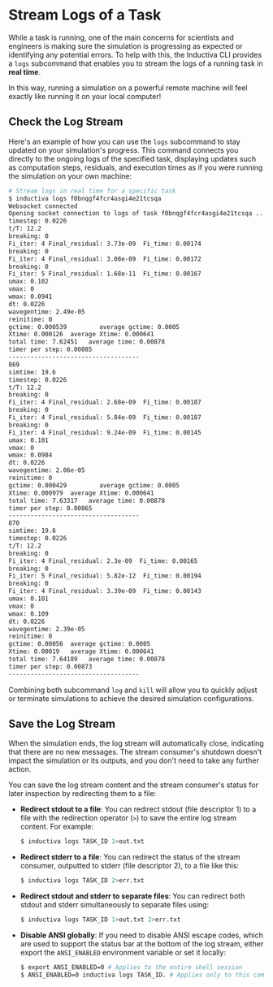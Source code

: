 # Stream Logs of a Task

While a task is running, one of the main concerns for scientists and engineers is
making sure the simulation is progressing as expected or identifying any potential 
errors. To help with this, the Inductiva CLI provides a `logs` subcommand that enables
you to stream the logs of a running task in **real time**.

In this way, running a simulation on a powerful remote machine will feel exactly 
like running it on your local computer!

## Check the Log Stream

Here's an example of how you can use the `logs` subcommand to stay updated on your simulation's 
progress. This command connects you directly to the ongoing logs of the specified 
task, displaying updates such as computation steps, residuals, and execution times as 
if you were running the simulation on your own machine:

```bash
# Stream logs in real time for a specific task
$ inductiva logs f0bnqgf4fcr4asgi4e21tcsqa
Websocket connected
Opening socket connection to logs of task f0bnqgf4fcr4asgi4e21tcsqa ...
timestep: 0.0226
t/T: 12.2
breaking: 0
Fi_iter: 4 Final_residual: 3.73e-09  Fi_time: 0.00174
breaking: 0
Fi_iter: 4 Final_residual: 3.08e-09  Fi_time: 0.00172
breaking: 0
Fi_iter: 5 Final_residual: 1.68e-11  Fi_time: 0.00167
umax: 0.102
vmax: 0
wmax: 0.0941
dt: 0.0226
wavegentime: 2.49e-05
reinitime: 0
gctime: 0.000539         average gctime: 0.0005
Xtime: 0.000126  average Xtime: 0.000641
total time: 7.62451   average time: 0.00878
timer per step: 0.00885
------------------------------------
869
simtime: 19.6
timestep: 0.0226
t/T: 12.2
breaking: 0
Fi_iter: 4 Final_residual: 2.68e-09  Fi_time: 0.00187
breaking: 0
Fi_iter: 4 Final_residual: 5.84e-09  Fi_time: 0.00187
breaking: 0
Fi_iter: 4 Final_residual: 9.24e-09  Fi_time: 0.00145
umax: 0.101
vmax: 0
wmax: 0.0984
dt: 0.0226
wavegentime: 2.06e-05
reinitime: 0
gctime: 0.000429         average gctime: 0.0005
Xtime: 0.000979  average Xtime: 0.000641
total time: 7.63317   average time: 0.00878
timer per step: 0.00865
------------------------------------
870
simtime: 19.6
timestep: 0.0226
t/T: 12.2
breaking: 0
Fi_iter: 4 Final_residual: 2.3e-09  Fi_time: 0.00165
breaking: 0
Fi_iter: 5 Final_residual: 5.82e-12  Fi_time: 0.00194
breaking: 0
Fi_iter: 4 Final_residual: 3.39e-09  Fi_time: 0.00143
umax: 0.101
vmax: 0
wmax: 0.109
dt: 0.0226
wavegentime: 2.39e-05
reinitime: 0
gctime: 0.00056  average gctime: 0.0005
Xtime: 0.00019   average Xtime: 0.000641
total time: 7.64189   average time: 0.00878
timer per step: 0.00873
------------------------------------
```
Combining both subcommand `log` and `kill` will allow you to quickly adjust or 
terminate simulations to achieve the desired simulation configurations.

## Save the Log Stream

When the simulation ends, the log stream will automatically close, indicating
that there are no new messages. The stream consumer's shutdown doesn't impact the 
simulation or its outputs, and you don't need to take any further action.

You can save the log stream content and the stream consumer's status for later 
inspection by redirecting them to a file:

- **Redirect stdout to a file**: You can redirect stdout (file descriptor 1) to 
a file with the redirection operator (`>`) to save the entire log stream content. 
For example:

    ```bash
    $ inductiva logs TASK_ID 1>out.txt
    ```
- **Redirect stderr to a file**: You can redirect the status of the stream consumer, 
outputted to stderr (file descriptor 2), to a file like this:

    ```bash
    $ inductiva logs TASK_ID 2>err.txt
    ```
- **Redirect stdout and stderr to separate files**: You can redirect both stdout 
and stderr simultaneously to separate files using:

    ```bash
    $ inductiva logs TASK_ID 1>out.txt 2>err.txt
    ```
- **Disable ANSI globally**: If you need to disable ANSI escape codes, which are 
used to support the status bar at the bottom of the log stream, either export the 
`ANSI_ENABLED` environment variable or set it locally:

    ```bash
    $ export ANSI_ENABLED=0 # Applies to the entire shell session
    $ ANSI_ENABLED=0 inductiva logs TASK_ID. # Applies only to this command
    ```
